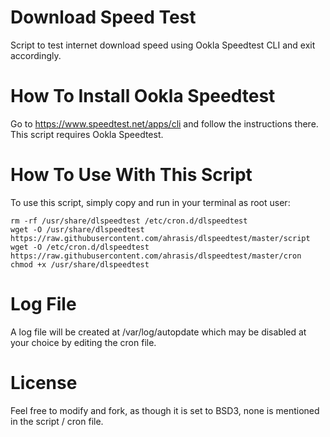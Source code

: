 # Download Speed Test
Script to test internet download speed using Ookla Speedtest CLI and exit accordingly.

# How To Install Ookla Speedtest
Go to https://www.speedtest.net/apps/cli and follow the instructions there. This script requires Ookla Speedtest.

# How To Use With This Script
To use this script, simply copy and run in your terminal as root user:
```
rm -rf /usr/share/dlspeedtest /etc/cron.d/dlspeedtest
wget -O /usr/share/dlspeedtest https://raw.githubusercontent.com/ahrasis/dlspeedtest/master/script
wget -O /etc/cron.d/dlspeedtest https://raw.githubusercontent.com/ahrasis/dlspeedtest/master/cron
chmod +x /usr/share/dlspeedtest
```

# Log File
A log file will be created at /var/log/autopdate which may be disabled at your choice by editing the cron file.

# License
Feel free to modify and fork, as though it is set to BSD3, none is mentioned in the script / cron file.
